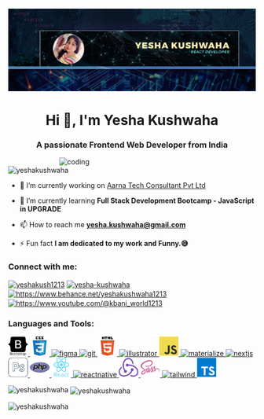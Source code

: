 ![logo](https://github.com/yeshakushwaha/yeshakushwaha/blob/main/gitbanner.jpg)
<h1 align="center">Hi 👋, I'm Yesha Kushwaha</h1>
<h3 align="center">A passionate Frontend Web Developer from India</h3>

<img align="right" alt="coding" width="400" src="https://startcoding.co.in/wp-content/uploads/2021/12/coding-for-kids.gif" />

<p align="left"> <img src="https://komarev.com/ghpvc/?username=yeshakushwaha&label=Profile%20views&color=0e75b6&style=flat" alt="yeshakushwaha" /> </p>

- 🔭 I’m currently working on [Aarna Tech Consultant Pvt Ltd](https://www.atcuality.com/)

- 🌱 I’m currently learning **Full Stack Development Bootcamp - JavaScript in UPGRADE**

- 📫 How to reach me **yesha.kushwaha@gmail.com**

- ⚡ Fun fact **I am dedicated to my work and Funny.😅**

<h3 align="left">Connect with me:</h3>
<p align="left">
<a href="https://twitter.com/yeshakush1213" target="_blank"><img align="center" src="https://raw.githubusercontent.com/rahuldkjain/github-profile-readme-generator/master/src/images/icons/Social/twitter.svg" alt="yeshakush1213" height="30" width="40" /></a>
<a href="www.linkedin.com/in/yesha-kushwaha-06548422b" target="_blank"><img align="center" src="https://raw.githubusercontent.com/rahuldkjain/github-profile-readme-generator/master/src/images/icons/Social/linked-in-alt.svg" alt="yesha-kushwaha" height="30" width="40" /></a>
<a href="https://www.behance.net/yeshakushwaha1213" target="_blank"><img align="center" src="https://raw.githubusercontent.com/rahuldkjain/github-profile-readme-generator/master/src/images/icons/Social/behance.svg" alt="https://www.behance.net/yeshakushwaha1213" height="30" width="40" /></a>
<a href="https://www.youtube.com/@kbani_world1213" target="_blank"><img align="center" src="https://raw.githubusercontent.com/rahuldkjain/github-profile-readme-generator/master/src/images/icons/Social/youtube.svg" alt="https://www.youtube.com/@kbani_world1213" height="30" width="40" /></a>
</p>

<h3 align="left">Languages and Tools:</h3>
<p align="left"> <a href="https://getbootstrap.com" target="_blank" rel="noreferrer"> <img src="https://raw.githubusercontent.com/devicons/devicon/master/icons/bootstrap/bootstrap-plain-wordmark.svg" alt="bootstrap" width="40" height="40"/> </a> <a href="https://www.w3schools.com/css/" target="_blank" rel="noreferrer"> <img src="https://raw.githubusercontent.com/devicons/devicon/master/icons/css3/css3-original-wordmark.svg" alt="css3" width="40" height="40"/> </a> <a href="https://www.figma.com/" target="_blank" rel="noreferrer"> <img src="https://www.vectorlogo.zone/logos/figma/figma-icon.svg" alt="figma" width="40" height="40"/> </a> <a href="https://git-scm.com/" target="_blank" rel="noreferrer"> <img src="https://www.vectorlogo.zone/logos/git-scm/git-scm-icon.svg" alt="git" width="40" height="40"/> </a> <a href="https://www.w3.org/html/" target="_blank" rel="noreferrer"> <img src="https://raw.githubusercontent.com/devicons/devicon/master/icons/html5/html5-original-wordmark.svg" alt="html5" width="40" height="40"/> </a> <a href="https://www.adobe.com/in/products/illustrator.html" target="_blank" rel="noreferrer"> <img src="https://www.vectorlogo.zone/logos/adobe_illustrator/adobe_illustrator-icon.svg" alt="illustrator" width="40" height="40"/> </a> <a href="https://developer.mozilla.org/en-US/docs/Web/JavaScript" target="_blank" rel="noreferrer"> <img src="https://raw.githubusercontent.com/devicons/devicon/master/icons/javascript/javascript-original.svg" alt="javascript" width="40" height="40"/> </a> <a href="https://materializecss.com/" target="_blank" rel="noreferrer"> <img src="https://raw.githubusercontent.com/prplx/svg-logos/5585531d45d294869c4eaab4d7cf2e9c167710a9/svg/materialize.svg" alt="materialize" width="40" height="40"/> </a> <a href="https://nextjs.org/" target="_blank" rel="noreferrer"> <img src="https://cdn.worldvectorlogo.com/logos/nextjs-2.svg" alt="nextjs" width="40" height="40"/> </a> <a href="https://www.photoshop.com/en" target="_blank" rel="noreferrer"> <img src="https://raw.githubusercontent.com/devicons/devicon/master/icons/photoshop/photoshop-line.svg" alt="photoshop" width="40" height="40"/> </a> <a href="https://www.php.net" target="_blank" rel="noreferrer"> <img src="https://raw.githubusercontent.com/devicons/devicon/master/icons/php/php-original.svg" alt="php" width="40" height="40"/> </a> <a href="https://reactjs.org/" target="_blank" rel="noreferrer"> <img src="https://raw.githubusercontent.com/devicons/devicon/master/icons/react/react-original-wordmark.svg" alt="react" width="40" height="40"/> </a> <a href="https://reactnative.dev/" target="_blank" rel="noreferrer"> <img src="https://reactnative.dev/img/header_logo.svg" alt="reactnative" width="40" height="40"/> </a> <a href="https://redux.js.org" target="_blank" rel="noreferrer"> <img src="https://raw.githubusercontent.com/devicons/devicon/master/icons/redux/redux-original.svg" alt="redux" width="40" height="40"/> </a> <a href="https://sass-lang.com" target="_blank" rel="noreferrer"> <img src="https://raw.githubusercontent.com/devicons/devicon/master/icons/sass/sass-original.svg" alt="sass" width="40" height="40"/> </a> <a href="https://tailwindcss.com/" target="_blank" rel="noreferrer"> <img src="https://www.vectorlogo.zone/logos/tailwindcss/tailwindcss-icon.svg" alt="tailwind" width="40" height="40"/> </a> <a href="https://www.typescriptlang.org/" target="_blank" rel="noreferrer"> <img src="https://raw.githubusercontent.com/devicons/devicon/master/icons/typescript/typescript-original.svg" alt="typescript" width="40" height="40"/> </a> </a> </p>

<p><img align="left" src="https://github-readme-stats.vercel.app/api/top-langs?username=yeshakushwaha&show_icons=true&locale=en&layout=compact" alt="yeshakushwaha" /></p>

<p>&nbsp;<img align="center" src="https://github-readme-stats.vercel.app/api?username=yeshakushwaha&show_icons=true&locale=en" alt="yeshakushwaha" /></p>

<p><img align="center" src="https://github-readme-streak-stats.herokuapp.com/?user=yeshakushwaha&" alt="yeshakushwaha" /></p>
